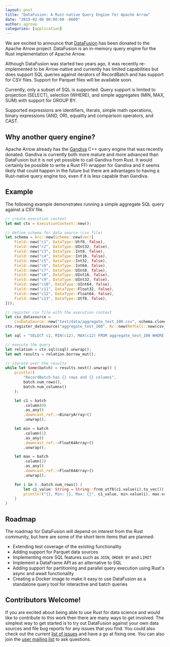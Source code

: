 ```yaml
---
layout: post
title: "DataFusion: A Rust-native Query Engine for Apache Arrow"
date: "2019-02-06 00:00:00 -0600"
author: agrove
categories: [application]
---
```

<!--
{% comment %}
Licensed to the Apache Software Foundation (ASF) under one or more
contributor license agreements.  See the NOTICE file distributed with
this work for additional information regarding copyright ownership.
The ASF licenses this file to you under the Apache License, Version 2.0
(the "License"); you may not use this file except in compliance with
the License.  You may obtain a copy of the License at

http://www.apache.org/licenses/LICENSE-2.0

Unless required by applicable law or agreed to in writing, software
distributed under the License is distributed on an "AS IS" BASIS,
WITHOUT WARRANTIES OR CONDITIONS OF ANY KIND, either express or implied.
See the License for the specific language governing permissions and
limitations under the License.
{% endcomment %}
-->

We are excited to announce that [DataFusion](https://github.com/apache/arrow/tree/master/rust/datafusion) has been donated to the Apache Arrow project. DataFusion is an in-memory query engine for the Rust implementation of Apache Arrow.

Although DataFusion was started two years ago, it was recently re-implemented to be Arrow-native and currently has limited capabilities but does support SQL queries against iterators of RecordBatch and has support for CSV files. Support for Parquet files will be available soon.

Currently, only a subset of SQL is supported. Query support is limited to projection (SELECT), selection (WHERE), and simple aggregates (MIN, MAX, SUM) with support for GROUP BY.

Supported expressions are identifiers, literals, simple math operations, binary expressions (AND, OR), equality and comparison operators, and CAST.

## Why another query engine?

Apache Arrow already has the [Gandiva](https://arrow.apache.org/blog/2018/12/05/gandiva-donation/) C++ query engine that was recently donated. Gandiva is currently both more mature and more advanced than DataFusion but it is not yet possible to call Gandiva from Rust. It would certainly be possible to write a Rust FFI wrapper for Gandiva and it seems likely that could happen in the future but there are advantages to having a Rust-native query engine too, even if it is less capable than Gandiva.

## Example

The following example demonstrates running a simple aggregate SQL query against a CSV file.

```rust
// create execution context
let mut ctx = ExecutionContext::new();

// define schema for data source (csv file)
let schema = Arc::new(Schema::new(vec![
    Field::new("c1", DataType::Utf8, false),
    Field::new("c2", DataType::UInt32, false),
    Field::new("c3", DataType::Int8, false),
    Field::new("c4", DataType::Int16, false),
    Field::new("c5", DataType::Int32, false),
    Field::new("c6", DataType::Int64, false),
    Field::new("c7", DataType::UInt8, false),
    Field::new("c8", DataType::UInt16, false),
    Field::new("c9", DataType::UInt32, false),
    Field::new("c10", DataType::UInt64, false),
    Field::new("c11", DataType::Float32, false),
    Field::new("c12", DataType::Float64, false),
    Field::new("c13", DataType::Utf8, false),
]));

// register csv file with the execution context
let csv_datasource =
    CsvDataSource::new("test/data/aggregate_test_100.csv", schema.clone(), 1024);
ctx.register_datasource("aggregate_test_100", Rc::new(RefCell::new(csv_datasource)));

let sql = "SELECT c1, MIN(c12), MAX(c12) FROM aggregate_test_100 WHERE c11 > 0.1 AND c11 < 0.9 GROUP BY c1";

// execute the query
let relation = ctx.sql(&sql).unwrap();
let mut results = relation.borrow_mut();

// iterate over the results
while let Some(batch) = results.next().unwrap() {
    println!(
        "RecordBatch has {} rows and {} columns",
        batch.num_rows(),
        batch.num_columns()
    );

    let c1 = batch
        .column(0)
        .as_any()
        .downcast_ref::<BinaryArray>()
        .unwrap();

    let min = batch
        .column(1)
        .as_any()
        .downcast_ref::<Float64Array>()
        .unwrap();

    let max = batch
        .column(2)
        .as_any()
        .downcast_ref::<Float64Array>()
        .unwrap();

    for i in 0..batch.num_rows() {
        let c1_value: String = String::from_utf8(c1.value(i).to_vec()).unwrap();
        println!("{}, Min: {}, Max: {}", c1_value, min.value(i), max.value(i),);
    }
}
```

## Roadmap

The roadmap for DataFusion will depend on interest from the Rust community, but here are some of the short term items that are planned:

- Extending test coverage of the existing functionality
- Adding support for Parquet data sources
- Implementing more SQL features such as `JOIN`, `ORDER BY` and `LIMIT`
- Implement a DataFrame API as an alternative to SQL
- Adding support for partitioning and parallel query execution using Rust's async and await functionality
- Creating a Docker image to make it easy to use DataFusion as a standalone query tool for interactive and batch queries

## Contributors Welcome!

If you are excited about being able to use Rust for data science and would like to contribute to this work then there are many ways to get involved. The simplest way to get started is to try out DataFusion against your own data sources and file bug reports for any issues that you find. You could also check out the current [list of issues](https://issues.apache.org/) and have a go at fixing one. You can also join the [user mailing list](http://mail-archives.apache.org/mod_mbox/arrow-user/) to ask questions.


